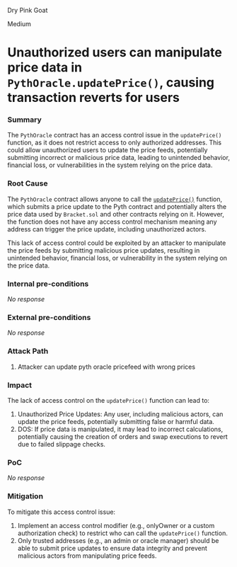 Dry Pink Goat

Medium

# Unauthorized users can manipulate price data in `PythOracle.updatePrice()`, causing transaction reverts for users

### Summary

The `PythOracle` contract has an access control issue in the `updatePrice()` function, as it does not restrict access to only authorized addresses. This could allow unauthorized users to update the price feeds, potentially submitting incorrect or malicious price data, leading to unintended behavior, financial loss, or vulnerabilities in the system relying on the price data.

### Root Cause

The `PythOracle` contract allows anyone to call the [`updatePrice()`](https://github.com/sherlock-audit/2024-11-oku/blob/ee3f781a73d65e33fb452c9a44eb1337c5cfdbd6/oku-custom-order-types/contracts/oracle/External/PythOracle.sol#L35) function, which submits a price update to the Pyth contract and potentially alters the price data used by `Bracket.sol` and other contracts relying on it. However, the function does not have any access control mechanism  meaning any address can trigger the price update, including unauthorized actors.

This lack of access control could be exploited by an attacker to manipulate the price feeds by submitting malicious price updates, resulting in unintended behavior, financial loss, or vulnerability in the system relying on the price data.

### Internal pre-conditions

_No response_

### External pre-conditions

_No response_

### Attack Path

1. Attacker can update pyth oracle pricefeed with wrong prices

### Impact

The lack of access control on the `updatePrice()` function can lead to:

1. Unauthorized Price Updates: Any user, including malicious actors, can update the price feeds, potentially submitting false or harmful data.
2. DOS: If price data is manipulated, it may lead to incorrect calculations, potentially causing the creation of orders and swap executions to revert due to failed slippage checks.

### PoC

_No response_

### Mitigation

To mitigate this access control issue:

1. Implement an access control modifier (e.g., onlyOwner or a custom authorization check) to restrict who can call the `updatePrice()` function.
2. Only trusted addresses (e.g., an admin or oracle manager) should be able to submit price updates to ensure data integrity and prevent malicious actors from manipulating price feeds.